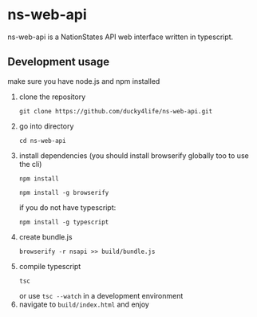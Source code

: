 # ns-web-api

ns-web-api is a NationStates API web interface written in typescript.

## Development usage

make sure you have node.js and npm installed

1. clone the repository
    ```
    git clone https://github.com/ducky4life/ns-web-api.git
    ```
2. go into directory
    ```
    cd ns-web-api
    ```
3. install dependencies (you should install browserify globally too to use the cli)
    ```
    npm install
    ```
    ```
    npm install -g browserify
    ```
    if you do not have typescript:
    ```
    npm install -g typescript
    ```
4. create bundle.js
    ```
    browserify -r nsapi >> build/bundle.js
    ```
5. compile typescript
    ```
    tsc
    ```
    or use `tsc --watch` in a development environment
6. navigate to `build/index.html` and enjoy

